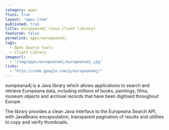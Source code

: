 ```yaml
---
category: apps
floss: true
layout: "apps-item"
published: true
title: europeana4j (Java client library)
featured: false
permalink: apps/europeana4j
tags: 
  - Open Source tools
  - Client Library
imageurl:
  - "/img/apps/europeana4j/europeana4j.jpg"
links: 
  - "http://code.google.com/p/europeana4j/"
---
```


europeana4j is a Java library which allows applications to search and retrieve Europeana data, including millions of books, paintings, films, museum objects and archival records that have been digitised throughout Europe.

The library provides a clean Java interface to the Europeana Search API, with JavaBeans encapsulation, transparent pagination of results and utilities to copy and verify thumbnails.
